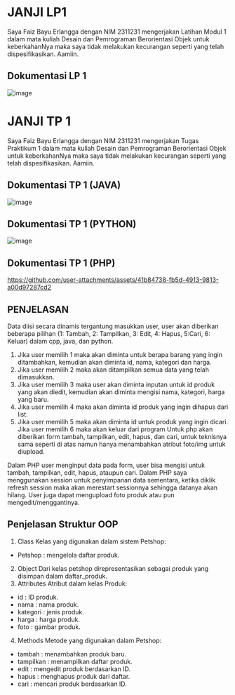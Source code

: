 # JANJI LP1
Saya Faiz Bayu Erlangga dengan NIM 2311231 mengerjakan Latihan Modul 1 dalam mata kuliah Desain dan Pemrograman Berorientasi Objek untuk keberkahanNya maka saya tidak melakukan kecurangan seperti yang telah dispesifikasikan. Aamiin.

## Dokumentasi LP 1
![image](https://github.com/user-attachments/assets/5e4f41cc-b0e8-46a3-9291-b8db75473bae)

# JANJI TP 1
Saya Faiz Bayu Erlangga dengan NIM 2311231 mengerjakan Tugas Praktikum 1 dalam mata kuliah Desain dan Pemrograman Berorientasi Objek untuk keberkahanNya maka saya tidak melakukan kecurangan seperti yang telah dispesifikasikan. Aamiin.

## Dokumentasi TP 1 (JAVA)
![image](https://github.com/user-attachments/assets/6feef561-de40-4fc0-8f53-2e536f131a73)

## Dokumentasi TP 1 (PYTHON)
![image](https://github.com/user-attachments/assets/f5a245c7-b082-4c0e-acd0-5990f327974f)

## Dokumentasi TP 1 (PHP)
https://github.com/user-attachments/assets/41b84738-fb5d-4913-9813-a00d97287cd2

## PENJELASAN
Data diisi secara dinamis tergantung masukkan user, user akan diberikan beberapa pilihan (1: Tambah, 2: Tampilkan, 3: Edit, 4: Hapus, 5:Cari, 6: Keluar) dalam cpp, java, dan python. 
1. Jika user memilih 1 maka akan diminta untuk berapa barang yang ingin ditambahkan, kemudian akan diminta id, nama, kategori dan harga.
2. Jika user memilih 2 maka akan ditampilkan semua data yang telah dimasukkan.
3. Jika user memilih 3 maka user akan diminta inputan untuk id produk yang akan diedit, kemudian akan diminta mengisi nama, kategori, harga yang baru.
4. Jika user memilih 4 maka akan diminta id produk yang ingin dihapus dari list.
5. Jika user memilih 5 maka akan diminta id untuk produk yang ingin dicari. Jika user memilih 6 maka akan keluar dari program
Untuk php akan diberikan form tambah, tampilkan, edit, hapus, dan cari, untuk teknisnya sama seperti di atas namun hanya menambahkan atribut foto/img untuk diupload.

Dalam PHP user menginput data pada form, user bisa mengisi untuk tambah, tampilkan, edit, hapus, ataupun cari. Dalam PHP saya menggunakan session untuk penyimpanan data sementara, ketika diklik refresh session maka akan merestart sessionnya sehingga datanya akan hilang. User juga dapat mengupload foto produk atau pun mengedit/menggantinya.

## Penjelasan Struktur OOP
1. Class
Kelas yang digunakan dalam sistem Petshop:
- Petshop : mengelola daftar produk.
2. Object 
Dari kelas petshop direpresentasikan sebagai produk yang disimpan dalam daftar_produk.
3. Attributes 
Atribut dalam kelas Produk:
- id : ID produk.
- nama : nama produk.
- kategori : jenis produk.
- harga : harga produk.
- foto : gambar produk.
4. Methods 
Metode yang digunakan dalam Petshop:
- tambah : menambahkan produk baru.
- tampilkan : menampilkan daftar produk.
- edit : mengedit produk berdasarkan ID.
- hapus : menghapus produk dari daftar.
- cari : mencari produk berdasarkan ID.

